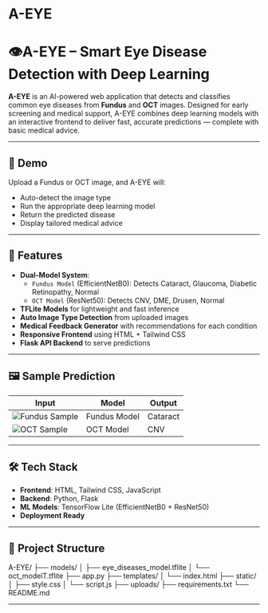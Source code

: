 # A-EYE
# 👁️A-EYE – Smart Eye Disease Detection with Deep Learning

**A-EYE** is an AI-powered web application that detects and classifies common eye diseases from **Fundus** and **OCT** images. Designed for early screening and medical support, A-EYE combines deep learning models with an interactive frontend to deliver fast, accurate predictions — complete with basic medical advice.

---

## 🚀 Demo

Upload a Fundus or OCT image, and A-EYE will:
- Auto-detect the image type
- Run the appropriate deep learning model
- Return the predicted disease
- Display tailored medical advice

---

## 🧠 Features

- **Dual-Model System**:
  - `Fundus Model` (EfficientNetB0): Detects Cataract, Glaucoma, Diabetic Retinopathy, Normal
  - `OCT Model` (ResNet50): Detects CNV, DME, Drusen, Normal
- **TFLite Models** for lightweight and fast inference
- **Auto Image Type Detection** from uploaded images
- **Medical Feedback Generator** with recommendations for each condition
- **Responsive Frontend** using HTML + Tailwind CSS
- **Flask API Backend** to serve predictions

---

## 🖼️ Sample Prediction

| Input | Model | Output |
|------|--------|--------|
| ![Fundus Sample](cataract1228.jpg) | Fundus Model | Cataract |
| ![OCT Sample](images/sample_oct.jpg) | OCT Model | CNV |

---

## 🛠️ Tech Stack

- **Frontend**: HTML, Tailwind CSS, JavaScript
- **Backend**: Python, Flask
- **ML Models**: TensorFlow Lite (EfficientNetB0 + ResNet50)
- **Deployment Ready**

---

## 📁 Project Structure
A-EYE/
├── models/
│ ├── eye_diseases_model.tflite
│ └── oct_modelT.tflite
├── app.py
├── templates/
│ └── index.html
├── static/
│ ├── style.css
│ └── script.js
├── uploads/
├── requirements.txt
└── README.md


---



